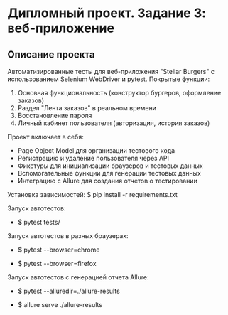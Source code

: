 # Дипломный проект. Задание 3: веб-приложение

## Описание проекта  
Автоматизированные тесты для веб-приложения "Stellar Burgers" с использованием Selenium WebDriver и pytest.
Покрытые функции:
1. Основная функциональность (конструктор бургеров, оформление заказов)
2. Раздел "Лента заказов" в реальном времени
3. Восстановление пароля
4. Личный кабинет пользователя (авторизация, история заказов)

Проект включает в себя:
- Page Object Model для организации тестового кода
- Регистрацию и удаление пользователя через API
- Фикстуры для инициализации браузеров и тестовых данных
- Вспомогательные функции для генерации тестовых данных
- Интеграцию с Allure для создания отчетов о тестировании

Установка зависимостей: $ pip install -r requirements.txt

Запуск автотестов: 
- $ pytest tests/

Запуск автотестов в разных браузерах: 

- $ pytest --browser=chrome

- $ pytest --browser=firefox

Запуск автотестов с генерацией отчета Allure: 
- $ pytest --alluredir=./allure-results

- $ allure serve ./allure-results
